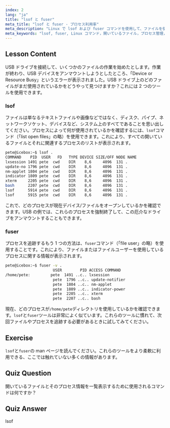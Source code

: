 ```yaml
---
index: 2
lang: "ja"
title: "lsof と fuser"
meta_title: "lsof と fuser - プロセス利用率"
meta_description: "Linux で lsof および fuser コマンドを使用して、ファイルを使用しているプロセスを特定する方法を学びます。「Device or Resource Busy」エラーを理解し、開いているファイルを効果的に管理します。"
meta_keywords: "lsof, fuser, Linux コマンド，開いているファイル，プロセス管理，Linux チュートリアル，初心者向けガイド，デバイスビジー"
---
```


## Lesson Content

USB ドライブを接続して、いくつかのファイルの作業を始めたとします。作業が終わり、USB デバイスをアンマウントしようとしたところ、「Device or Resource Busy」というエラーが表示されました。USB ドライブ上のどのファイルがまだ使用されているかをどうやって見つけますか？これには 2 つのツールを使用できます。

### lsof

ファイルは単なるテキストファイルや画像などではなく、ディスク、パイプ、ネットワークソケット、デバイスなど、システム上のすべてであることを思い出してください。プロセスによって何が使用されているかを確認するには、`lsof`コマンド（「list open files」の略）を使用できます。これにより、すべての開いているファイルとそれに関連するプロセスのリストが表示されます。

```bash
pete@icebox:~$ lsof .
COMMAND    PID  USER   FD   TYPE DEVICE SIZE/OFF NODE NAME
lxsession 1491 pete  cwd    DIR    8,6     4096  131 .
update-no 1796 pete  cwd    DIR    8,6     4096  131 .
nm-applet 1804 pete  cwd    DIR    8,6     4096  131 .
indicator 1809 pete  cwd    DIR    8,6     4096  131 .
xterm     2205 pete  cwd    DIR    8,6     4096  131 .
bash      2207 pete  cwd    DIR    8,6     4096  131 .
lsof      5914 pete  cwd    DIR    8,6     4096  131 .
lsof      5915 pete  cwd    DIR    8,6     4096  131 .
```

これで、どのプロセスが現在デバイス/ファイルをオープンしているかを確認できます。USB の例では、これらのプロセスを強制終了して、この厄介なドライブをアンマウントすることもできます。

### fuser

プロセスを追跡するもう 1 つの方法は、`fuser`コマンド（「file user」の略）を使用することです。これにより、ファイルまたはファイルユーザーを使用しているプロセスに関する情報が表示されます。

```bash
pete@icebox:~$ fuser -v .
                     USER        PID ACCESS COMMAND
/home/pete:         pete  1491 ..c.. lxsession
                     pete  1796 ..c.. update-notifier
                     pete  1804 ..c.. nm-applet
                     pete  1809 ..c.. indicator-power
                     pete  2205 ..c.. xterm
                     pete  2207 ..c.. bash
```

現在、どのプロセスが`/home/pete`ディレクトリを使用しているかを確認できます。`lsof`と`fuser`ツールは非常によく似ています。これらのツールに慣れて、次回ファイルやプロセスを追跡する必要があるときに試してみてください。

## Exercise

`lsof`と`fuser`の man ページを読んでください。これらのツールをより柔軟に利用できる、ここでは触れていない多くの情報があります。

## Quiz Question

開いているファイルとそのプロセス情報を一覧表示するために使用されるコマンドは何ですか？

## Quiz Answer

lsof
